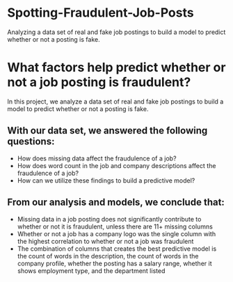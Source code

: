 # Spotting-Fraudulent-Job-Posts
Analyzing a data set of real and fake job postings to build a model to predict whether or not a posting is fake.
# What factors help predict whether or not a job posting is fraudulent?

In this project, we analyze a data set of real and fake job postings to build a model to predict whether or not a posting is fake.

## With our data set, we answered the following questions:

- How does missing data affect the fraudulence of a job? 
- How does word count in the job and company descriptions affect the fraudulence of a job?
- How can we utilize these findings to build a predictive model?

## From our analysis and models, we conclude that:

- Missing data in a job posting does not significantly contribute to whether or not it is fraudulent, unless there are 11+ missing columns
- Whether or not a job has a company logo was the single column with the highest correlation to whether or not a job was fraudulent
- The combination of columns that creates the best predictive model is the count of words in the description, the count of words in the company profile, whether the posting has a salary range, whether it shows employment type, and the department listed
